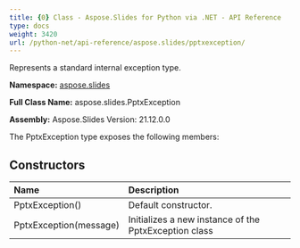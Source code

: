 ```yaml
---
title: {0} Class - Aspose.Slides for Python via .NET - API Reference
type: docs
weight: 3420
url: /python-net/api-reference/aspose.slides/pptxexception/
---
```


Represents a standard internal exception type.

**Namespace:** [aspose.slides](/python-net/api-reference/aspose.slides/)

**Full Class Name:** aspose.slides.PptxException

**Assembly:**  Aspose.Slides Version: 21.12.0.0

The PptxException type exposes the following members:
## **Constructors**
|**Name**|**Description**|
| :- | :- |
|PptxException()|Default constructor.|
|PptxException(message)|Initializes a new instance of the PptxException class|
